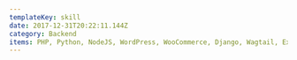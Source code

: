 ```yaml
---
templateKey: skill
date: 2017-12-31T20:22:11.144Z
category: Backend
items: PHP, Python, NodeJS, WordPress, WooCommerce, Django, Wagtail, ExpressJS
---
```

